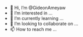 - 👋 Hi, I’m @GideonAmeyaw
- 👀 I’m interested in ...
- 🌱 I’m currently learning ...
- 💞️ I’m looking to collaborate on ...
- 📫 How to reach me ...

<!---
GideonAmeyaw/GideonAmeyaw is a ✨ special ✨ repository because its `README.md` (this file) appears on your GitHub profile.
You can click the Preview link to take a look at your changes.
--->
